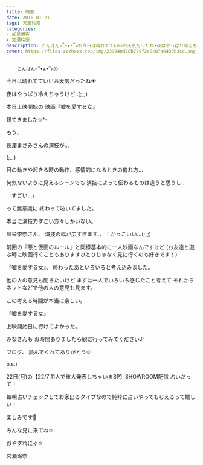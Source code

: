 ```yaml
---
title: 映画
date: 2018-01-21
tags: 宮瀬玲奈
categories: 
- 成员博客
- 宮瀬玲奈
description: こんばんฅ՞•ﻌ•՞ฅﾜﾝ今日は晴れてていいお天気だったね☀️夜はやっぱり冷えちゃうけど..(;_;)本日上映開始の映画『嘘を愛する女』観てきました✩*॰もう、...
cover: https://files.zzzhxxx.top/img/239940d70b779f2e8c87a6430b3cc.png 
---
```


        こんばんฅ՞•ﻌ•՞ฅﾜﾝ




今日は晴れてていいお天気だったね☀️

夜はやっぱり冷えちゃうけど..(;_;)










本日上映開始の
映画『嘘を愛する女』


観てきました✩*॰






もう、


長澤まさみさんの演技が...







(;_;)






目の動きや起きる時の動作、感情的になるときの崩れ方...




何気ないように見えるシーンでも
演技によって伝わるものは違うと思うし..



「すごい...」

って無意識に
終わって呟いてました。








本当に演技力すごい方々しかいない。






川栄李奈さん、
演技の幅が広すぎます、、！かっこいい...(;_;)








前回の『悪と仮面のルール』と同様基本的に一人映画なんですけど
(お友達と遊ぶ時に映画行くこともありますひとりじゃなく見に行くのも好きです！)


『嘘を愛する女』、
終わったあといろいろと考え込みました。


他の人の意見も聞きたいけど
まずは一人でいろいろ感じたこと考えて
それからネットなどで他の人の意見も見ます。



この考える時間が本当に楽しい。







『嘘を愛する女』



上映開始日に行けてよかった。











みなさんも
お時間ありましたら観に行ってみてください♪







ブログ、
読んでくれてありがとう✩




p.s.)

22日(月)の【22/7 11人で重大発表しちゃいまSP】SHOWROOM配信
占いだって！

毎朝占いチェックしてお家出るタイプなので純粋に占いやってもらえるって嬉しい！

楽しみです💓

みんな見に来てね✩




おやすれにゃ✩


宮瀬玲奈



